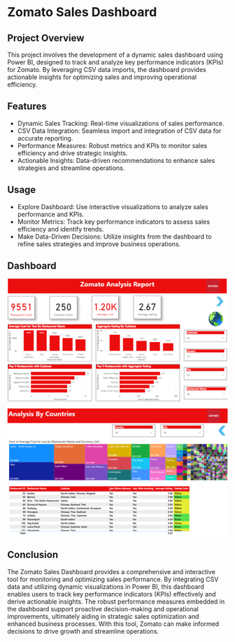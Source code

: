 
# Zomato Sales Dashboard

## Project Overview

This project involves the development of a dynamic sales dashboard using Power BI, designed to track and analyze key performance indicators (KPIs) for Zomato. By leveraging CSV data imports, the dashboard provides actionable insights for optimizing sales and improving operational efficiency.

## Features

* Dynamic Sales Tracking: Real-time visualizations of sales performance.
* CSV Data Integration: Seamless import and integration of CSV data for accurate reporting.
* Performance Measures: Robust metrics and KPIs to monitor sales efficiency and drive strategic insights.
* Actionable Insights: Data-driven recommendations to enhance sales strategies and streamline operations.

## Usage

* Explore Dashboard: Use interactive visualizations to analyze sales performance and KPIs.
* Monitor Metrics: Track key performance indicators to assess sales efficiency and identify trends.
* Make Data-Driven Decisions: Utilize insights from the dashboard to refine sales strategies and improve business operations.







## Dashboard

![App Screenshot](https://github.com/Kunalpg25/Zomato-Sales-Dashboard/blob/main/Dash1.png)

![App Screenshot](https://github.com/Kunalpg25/Zomato-Sales-Dashboard/blob/main/Dash2.png)

## Conclusion

The Zomato Sales Dashboard provides a comprehensive and interactive tool for monitoring and optimizing sales performance. By integrating CSV data and utilizing dynamic visualizations in Power BI, this dashboard enables users to track key performance indicators (KPIs) effectively and derive actionable insights. The robust performance measures embedded in the dashboard support proactive decision-making and operational improvements, ultimately aiding in strategic sales optimization and enhanced business processes. With this tool, Zomato can make informed decisions to drive growth and streamline operations.
